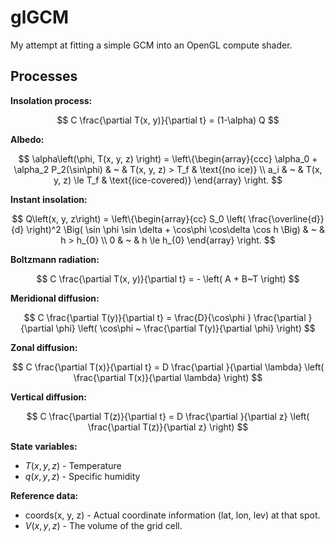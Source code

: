 # glGCM

My attempt at fitting a simple GCM into an OpenGL compute shader. 

## Processes

**Insolation process:**

$$ 
C \frac{\partial T(x, y)}{\partial t} = (1-\alpha) Q 
$$

**Albedo:**

$$ 
\alpha\left(\phi, T(x, y, z) \right) = \left\{\begin{array}{ccc}
\alpha_0 + \alpha_2 P_2(\sin\phi) & ~ & T(x, y, z) > T_f  & \text{(no ice)} \\
a_i & ~ & T(x, y, z) \le T_f & \text{(ice-covered)} \end{array} \right. 
$$

**Instant insolation:**

$$ 
Q\left(x, y, z\right) = \left\{\begin{array}{cc}
S_0 \left( \frac{\overline{d}}{d} \right)^2 \Big( \sin \phi \sin \delta + \cos\phi \cos\delta \cos h  \Big) & ~ & h > h_{0} \\
0 & ~ & h \le h_{0} \end{array} \right. 
$$

**Boltzmann radiation:**

$$ 
C \frac{\partial T(x, y)}{\partial t} = - \left( A + B~T \right) 
$$

**Meridional diffusion:**

$$ 
C \frac{\partial T(y)}{\partial t} = \frac{D}{\cos⁡\phi } \frac{\partial }{\partial \phi} \left(   \cos⁡\phi  ~ \frac{\partial T(y)}{\partial \phi} \right) 
$$

**Zonal diffusion:**

$$ 
C \frac{\partial T(x)}{\partial t} = D \frac{\partial }{\partial \lambda} \left( \frac{\partial T(x)}{\partial \lambda} \right) 
$$

**Vertical diffusion:**

$$ 
C \frac{\partial T(z)}{\partial t} = D \frac{\partial }{\partial z} \left( \frac{\partial T(z)}{\partial z} \right) 
$$

**State variables:**
 - $T(x, y, z)$ - Temperature
 - $q(x, y, z)$ - Specific humidity

**Reference data:**
 - coords(x, y, z) - Actual coordinate information (lat, lon, lev) at that spot.
 - $V(x, y, z)$ - The volume of the grid cell.

